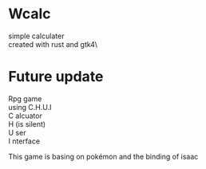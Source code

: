 # Wcalc
simple calculater\
created with rust and gtk4\

# Future update
Rpg game\
using C.H.U.I\
C alcuator\
H (is silent)\
U ser\
I nterface


This game is basing on pokémon and the binding of isaac
